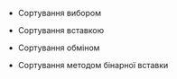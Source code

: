 - Сортування вибором 

- Сортування вставкою 

- Сортування обміном

- Сортування методом бінарної вставки
